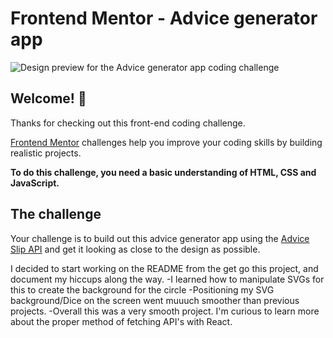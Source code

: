 # Frontend Mentor - Advice generator app

![Design preview for the Advice generator app coding challenge](./design/desktop-preview.jpg)

## Welcome! 👋

Thanks for checking out this front-end coding challenge.

[Frontend Mentor](https://www.frontendmentor.io) challenges help you improve your coding skills by building realistic projects.

**To do this challenge, you need a basic understanding of HTML, CSS and JavaScript.**

## The challenge

Your challenge is to build out this advice generator app using the [Advice Slip API](https://api.adviceslip.com) and get it looking as close to the design as possible.

I decided to start working on the README from the get go this project, and document my hiccups along the way.
-I learned how to manipulate SVGs for this to create the background for the circle
-Positioning my SVG background/Dice on the screen went muuuch smoother than previous projects.
-Overall this was a very smooth project. I'm curious to learn more about the proper method of fetching API's with React.